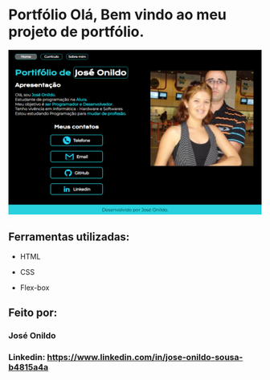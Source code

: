 # Portfólio Olá, Bem vindo ao meu projeto de portfólio.

![image](https://raw.githubusercontent.com/joseonildo/Portifolio/master/assets/imagem-principal.png)

## Ferramentas utilizadas:

* HTML

* CSS

* Flex-box

## Feito por:

### José Onildo

### Linkedin: https://www.linkedin.com/in/jose-onildo-sousa-b4815a4a

